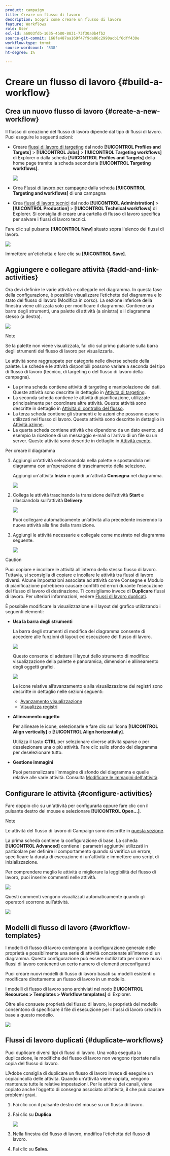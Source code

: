 ```yaml
---
product: campaign
title: Creare un flusso di lavoro
description: Scopri come creare un flusso di lavoro
feature: Workflows
role: User
exl-id: a6003fdb-1035-4b80-8831-73f30a0b4fb2
source-git-commit: 166fe487aa169f47f9da86c2990acb1f6dff430e
workflow-type: tm+mt
source-wordcount: '838'
ht-degree: 1%

---
```


# Creare un flusso di lavoro {#build-a-workflow}

## Crea un nuovo flusso di lavoro {#create-a-new-workflow}

Il flusso di creazione del flusso di lavoro dipende dal tipo di flussi di lavoro. Puoi eseguire le seguenti azioni:

* Creare [flussi di lavoro di targeting](#targeting-workflows) dal nodo **[!UICONTROL Profiles and Targets]** > **[!UICONTROL Jobs]** > **[!UICONTROL Targeting workflows]** di Explorer o dalla scheda **[!UICONTROL Profiles and Targets]** della home page tramite la scheda secondaria **[!UICONTROL Targeting workflows]**.

  ![](assets/create-targeting-wf.png)

* Crea [Flussi di lavoro per campagne](#campaign-workflows) dalla scheda **[!UICONTROL Targeting and workflows]** di una campagna

* Crea [flussi di lavoro tecnici](#technical-workflows) dal nodo **[!UICONTROL Administration]** > **[!UICONTROL Production]** > **[!UICONTROL Technical workflows]** di Explorer. Si consiglia di creare una cartella di flusso di lavoro specifica per salvare i flussi di lavoro tecnici.

Fare clic sul pulsante **[!UICONTROL New]** situato sopra l&#39;elenco dei flussi di lavoro.

![](assets/create_a_wf_icon.png)

Immettere un&#39;etichetta e fare clic su **[!UICONTROL Save]**.

## Aggiungere e collegare attività {#add-and-link-activities}

Ora devi definire le varie attività e collegarle nel diagramma. In questa fase della configurazione, è possibile visualizzare l’etichetta del diagramma e lo stato del flusso di lavoro (Modifica in corso). La sezione inferiore della finestra viene utilizzata solo per modificare il diagramma. Contiene una barra degli strumenti, una palette di attività (a sinistra) e il diagramma stesso (a destra).

![](assets/new-workflow-2.png)

>[!NOTE]
>
>Se la palette non viene visualizzata, fai clic sul primo pulsante sulla barra degli strumenti del flusso di lavoro per visualizzarla.

Le attività sono raggruppate per categoria nelle diverse schede della palette. Le schede e le attività disponibili possono variare a seconda del tipo di flusso di lavoro (tecnico, di targeting o del flusso di lavoro della campagna).

* La prima scheda contiene attività di targeting e manipolazione dei dati. Queste attività sono descritte in dettaglio in [Attività di targeting](targeting-activities.md).
* La seconda scheda contiene le attività di pianificazione, utilizzate principalmente per coordinare altre attività. Queste attività sono descritte in dettaglio in [Attività di controllo del flusso](flow-control-activities.md).
* La terza scheda contiene gli strumenti e le azioni che possono essere utilizzati nel flusso di lavoro. Queste attività sono descritte in dettaglio in [Attività azione](action-activities.md).
* La quarta scheda contiene attività che dipendono da un dato evento, ad esempio la ricezione di un messaggio e-mail o l’arrivo di un file su un server. Queste attività sono descritte in dettaglio in [Attività evento](event-activities.md).

Per creare il diagramma

1. Aggiungi un’attività selezionandola nella palette e spostandola nel diagramma con un’operazione di trascinamento della selezione.

   Aggiungi un&#39;attività **Inizio** e quindi un&#39;attività **Consegna** nel diagramma.

   ![](assets/new-workflow-3.png)

1. Collega le attività trascinando la transizione dell&#39;attività **Start** e rilasciandola sull&#39;attività **Delivery**.

   ![](assets/new-workflow-4.png)

   Puoi collegare automaticamente un’attività alla precedente inserendo la nuova attività alla fine della transizione.

1. Aggiungi le attività necessarie e collegale come mostrato nel diagramma seguente.

   ![](assets/new-workflow-5.png)

>[!CAUTION]
>
>Puoi copiare e incollare le attività all’interno dello stesso flusso di lavoro. Tuttavia, si sconsiglia di copiare e incollare le attività tra flussi di lavoro diversi. Alcune impostazioni associate ad attività come Consegne e Modulo di pianificazione potrebbero causare conflitti ed errori durante l’esecuzione del flusso di lavoro di destinazione. Ti consigliamo invece di **Duplicare** flussi di lavoro. Per ulteriori informazioni, vedere [Flussi di lavoro duplicati](#duplicate-workflows).

È possibile modificare la visualizzazione e il layout del grafico utilizzando i seguenti elementi:

* **Usa la barra degli strumenti**

  La barra degli strumenti di modifica del diagramma consente di accedere alle funzioni di layout ed esecuzione del flusso di lavoro.

  ![](assets/wf-toolbar.png)

  Questo consente di adattare il layout dello strumento di modifica: visualizzazione della palette e panoramica, dimensioni e allineamento degli oggetti grafici.

  ![](assets/s_user_segmentation_toolbar.png)

  Le icone relative all’avanzamento e alla visualizzazione dei registri sono descritte in dettaglio nelle sezioni seguenti:

   * [Avanzamento visualizzazione](monitor-workflow-execution.md#displaying-progress)
   * [Visualizza registri](monitor-workflow-execution.md#displaying-logs)

* **Allineamento oggetto**

  Per allineare le icone, selezionarle e fare clic sull&#39;icona **[!UICONTROL Align vertically]** o **[!UICONTROL Align horizontally]**.

  Utilizza il tasto **CTRL** per selezionare diverse attività sparse o per deselezionare una o più attività. Fare clic sullo sfondo del diagramma per deselezionare tutto.

* **Gestione immagini**

  Puoi personalizzare l’immagine di sfondo del diagramma e quelle relative alle varie attività. Consulta [Modificare le immagini dell&#39;attività](change-activity-images.md).

## Configurare le attività {#configure-activities}

Fare doppio clic su un&#39;attività per configurarla oppure fare clic con il pulsante destro del mouse e selezionare **[!UICONTROL Open...]**.

>[!NOTE]
>
>Le attività del flusso di lavoro di Campaign sono descritte in [questa sezione](activities.md).

La prima scheda contiene la configurazione di base. La scheda **[!UICONTROL Advanced]** contiene i parametri aggiuntivi utilizzati in particolare per definire il comportamento quando si verifica un errore, specificare la durata di esecuzione di un&#39;attività e immettere uno script di inizializzazione.

Per comprendere meglio le attività e migliorare la leggibilità del flusso di lavoro, puoi inserire commenti nelle attività.

![](assets/example1-comment.png)

Questi commenti vengono visualizzati automaticamente quando gli operatori scorrono sull’attività.

![](assets/example2-comment.png)


## Modelli di flusso di lavoro {#workflow-templates}

I modelli di flusso di lavoro contengono la configurazione generale delle proprietà e possibilmente una serie di attività concatenate all’interno di un diagramma. Questa configurazione può essere riutilizzata per creare nuovi flussi di lavoro contenenti un certo numero di elementi preconfigurati

Puoi creare nuovi modelli di flusso di lavoro basati su modelli esistenti o modificare direttamente un flusso di lavoro in un modello.

I modelli di flusso di lavoro sono archiviati nel nodo **[!UICONTROL Resources > Templates > Workflow templates]** di Explorer.

Oltre alle consuete proprietà del flusso di lavoro, le proprietà del modello consentono di specificare il file di esecuzione per i flussi di lavoro creati in base a questo modello.

![](assets/wf-template-properties.png)

## Flussi di lavoro duplicati {#duplicate-workflows}

Puoi duplicare diversi tipi di flussi di lavoro. Una volta eseguita la duplicazione, le modifiche del flusso di lavoro non vengono riportate nella copia del flusso di lavoro.

L’Adobe consiglia di duplicare un flusso di lavoro invece di eseguire un copia/incolla delle attività. Quando un’attività viene copiata, vengono mantenute tutte le relative impostazioni. Per le attività dei canali, viene copiato anche l’oggetto di consegna associato all’attività, il che può causare problemi gravi.

1. Fai clic con il pulsante destro del mouse su un flusso di lavoro.
1. Fai clic su **Duplica**.

   ![](assets/duplicate-workflows.png)

1. Nella finestra del flusso di lavoro, modifica l’etichetta del flusso di lavoro.
1. Fai clic su **Salva**.

